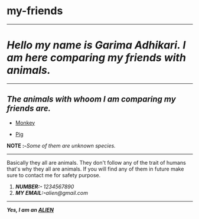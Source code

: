# my-friends

<html lang="en" dir="ltr">

<head>
  <meta charset="utf-8">

</head>
<hr>
<h1> <strong><em> Hello my name is Garima Adhikari. I am here comparing my friends with animals.</em></strong></h1>
<hr>

<body>
  <h2><em> The animals with whoom I am comparing my friends are.</em></h2>
  <ul>
    <li><a href="https://en.wikipedia.org/wiki/Monkey">Monkey</a></li>
  </ul>
  <ul>
    <li><a href="https://en.wikipedia.org/wiki/Pig">Pig</a></li>
  </ul><strong>NOTE :-</strong><em>Some of them are unknown species.</em>
  <hr />
</body>
<p>Basically they all are animals. They don't follow any of the trait of humans that's why they all are animals.
  If you will find any of them in future make sure to contact me for safety purpose.

</p>
<ol>
  <li><em><strong>NUMBER:- </strong>1234567890</em></li>
  <li>
    <em><strong>MY EMAIL:-</strong>alien@gmail.com</em>
  </li>
</ol>
<hr />
<em><strong>Yes, I am an <a
      href="https://www.google.com/url?sa=i&url=https%3A%2F%2Fwww.amarujala.com%2Fphoto-gallery%2Fbizarre-news%2Falien-will-come-to-earth-that-organisms-can-ride-human-spacecraft-scientists-gave-warning&psig=AOvVaw1Uhikhhu3atlza8y7klq2n&ust=1645027415878000&source=images&cd=vfe&ved=0CAsQjRxqFwoTCOCzguyKgvYCFQAAAAAdAAAAABAD">ALIEN</a>
  </strong></em>

